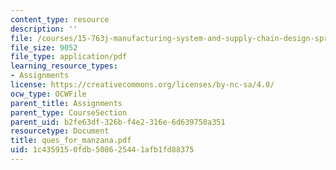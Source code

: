 ```yaml
---
content_type: resource
description: ''
file: /courses/15-763j-manufacturing-system-and-supply-chain-design-spring-2005/1c4359150fdb508625441afb1fd88375_ques_for_manzana.pdf
file_size: 9052
file_type: application/pdf
learning_resource_types:
- Assignments
license: https://creativecommons.org/licenses/by-nc-sa/4.0/
ocw_type: OCWFile
parent_title: Assignments
parent_type: CourseSection
parent_uid: b2fe63df-326b-f4e2-316e-6d639758a351
resourcetype: Document
title: ques_for_manzana.pdf
uid: 1c435915-0fdb-5086-2544-1afb1fd88375
---
```


